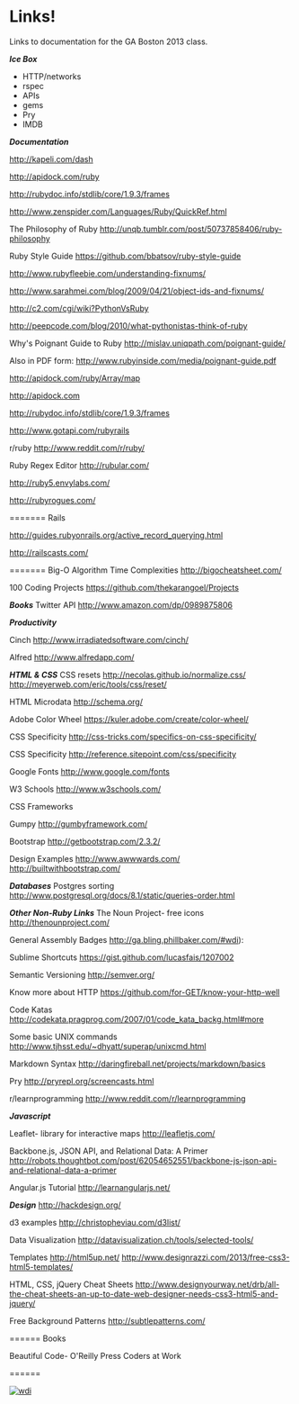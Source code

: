 Links!
==========

Links to documentation for the GA Boston 2013 class.

***Ice Box***
* HTTP/networks
* rspec
* APIs
* gems
* Pry
* IMDB



***Documentation***

http://kapeli.com/dash

http://apidock.com/ruby

http://rubydoc.info/stdlib/core/1.9.3/frames


http://www.zenspider.com/Languages/Ruby/QuickRef.html

The Philosophy of Ruby
http://unqb.tumblr.com/post/50737858406/ruby-philosophy

Ruby Style Guide
https://github.com/bbatsov/ruby-style-guide

http://www.rubyfleebie.com/understanding-fixnums/

http://www.sarahmei.com/blog/2009/04/21/object-ids-and-fixnums/

http://c2.com/cgi/wiki?PythonVsRuby

http://peepcode.com/blog/2010/what-pythonistas-think-of-ruby

Why's Poignant Guide to Ruby 
http://mislav.uniqpath.com/poignant-guide/

Also in PDF form:
http://www.rubyinside.com/media/poignant-guide.pdf

http://apidock.com/ruby/Array/map

http://apidock.com

http://rubydoc.info/stdlib/core/1.9.3/frames

http://www.gotapi.com/rubyrails

r/ruby
http://www.reddit.com/r/ruby/

Ruby Regex Editor
http://rubular.com/

http://ruby5.envylabs.com/

http://rubyrogues.com/

=======
Rails

http://guides.rubyonrails.org/active_record_querying.html

http://railscasts.com/

=======
Big-O Algorithm Time Complexities
http://bigocheatsheet.com/

100 Coding Projects
https://github.com/thekarangoel/Projects

***Books***
Twitter API
http://www.amazon.com/dp/0989875806

***Productivity***

Cinch
http://www.irradiatedsoftware.com/cinch/

Alfred
http://www.alfredapp.com/

***HTML & CSS***
CSS resets
http://necolas.github.io/normalize.css/
http://meyerweb.com/eric/tools/css/reset/

HTML Microdata
http://schema.org/

Adobe Color Wheel
https://kuler.adobe.com/create/color-wheel/

CSS Specificity
http://css-tricks.com/specifics-on-css-specificity/

CSS Specificity
http://reference.sitepoint.com/css/specificity

Google Fonts
http://www.google.com/fonts

W3 Schools
http://www.w3schools.com/

CSS Frameworks

Gumpy
http://gumbyframework.com/

Bootstrap
http://getbootstrap.com/2.3.2/

Design Examples
http://www.awwwards.com/
http://builtwithbootstrap.com/

***Databases***
Postgres sorting
http://www.postgresql.org/docs/8.1/static/queries-order.html


***Other Non-Ruby Links***
The Noun Project- free icons
http://thenounproject.com/


General Assembly Badges
http://ga.bling.phillbaker.com/#wdi):

Sublime Shortcuts
https://gist.github.com/lucasfais/1207002

Semantic Versioning
http://semver.org/

Know more about HTTP
https://github.com/for-GET/know-your-http-well

Code Katas
http://codekata.pragprog.com/2007/01/code_kata_backg.html#more

Some basic UNIX commands
http://www.tjhsst.edu/~dhyatt/superap/unixcmd.html

Markdown Syntax
http://daringfireball.net/projects/markdown/basics

Pry
http://pryrepl.org/screencasts.html

r/learnprogramming
http://www.reddit.com/r/learnprogramming

***Javascript***

Leaflet- library for interactive maps
http://leafletjs.com/

Backbone.js, JSON API, and Relational Data: A Primer
http://robots.thoughtbot.com/post/62054652551/backbone-js-json-api-and-relational-data-a-primer

Angular.js Tutorial
http://learnangularjs.net/

***Design***
http://hackdesign.org/

d3 examples
http://christopheviau.com/d3list/

Data Visualization
http://datavisualization.ch/tools/selected-tools/

Templates
http://html5up.net/
http://www.designrazzi.com/2013/free-css3-html5-templates/

HTML, CSS, jQuery Cheat Sheets
http://www.designyourway.net/drb/all-the-cheat-sheets-an-up-to-date-web-designer-needs-css3-html5-and-jquery/

Free Background Patterns
http://subtlepatterns.com/

======
Books

Beautiful Code- O'Reilly Press
Coders at Work

======

[![wdi](http://ga.bling.phillbaker.com/images/shield_imagined_ga_wdi.png)](https://generalassemb.ly/education/web-development-immersive)

